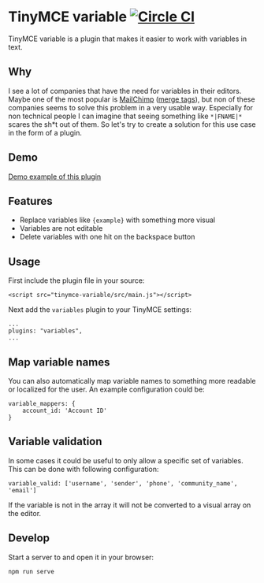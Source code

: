 # TinyMCE variable [![Circle CI](https://circleci.com/gh/bubobox/tinymce-variable/tree/master.svg?style=svg&circle-token=e2d0421c9ff5db92e8ed7719b4e3a1656c0b6365)](https://circleci.com/gh/bubobox/tinymce-variable/tree/master)

TinyMCE variable is a plugin that makes it easier to work with variables in text.

## Why

I see a lot of companies that have the need for variables in their editors. Maybe one of the most popular is [MailChimp](http://mailchimp.com/) ([merge tags](http://mailchimp.com/features/merge-tags/)), but non of these companies seems to solve this problem in a very usable way. Especially for non technical people I can imagine that seeing something like `*|FNAME|*` scares the sh*t out of them. So let's try to create a solution for this use case in the form of a plugin.

## Demo

[Demo example of this plugin](http://bubobox.github.io/tinymce-variable/)

## Features

* Replace variables like `{example}` with something more visual
* Variables are not editable
* Delete variables with one hit on the backspace button

## Usage

First include the plugin file in your source:

    <script src="tinymce-variable/src/main.js"></script>

Next add the `variables` plugin to your TinyMCE settings:

    ...
    plugins: "variables",
    ...

## Map variable names

You can also automatically map variable names to something more readable or localized for the user.
An example configuration could be:

    variable_mappers: {
        account_id: 'Account ID'
    }

## Variable validation

In some cases it could be useful to only allow a specific set of variables. This can be done with following configuration:

    variable_valid: ['username', 'sender', 'phone', 'community_name', 'email']

If the variable is not in the array it will not be converted to a visual array on the editor.

## Develop

Start a server to and open it in your browser:

    npm run serve
